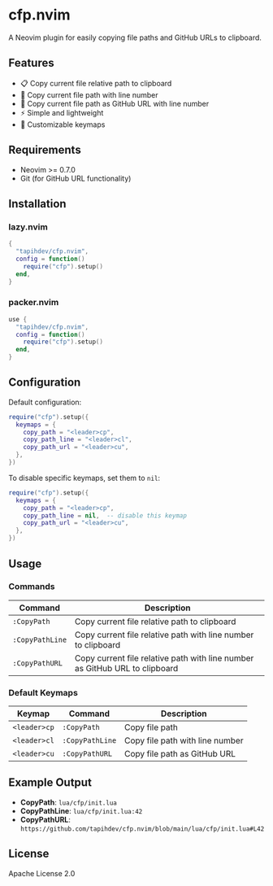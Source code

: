 # cfp.nvim

A Neovim plugin for easily copying file paths and GitHub URLs to clipboard.

## Features

- 📋 Copy current file relative path to clipboard
- 📍 Copy current file path with line number
- 🔗 Copy current file path as GitHub URL with line number
- ⚡ Simple and lightweight
- 🎨 Customizable keymaps

## Requirements

- Neovim >= 0.7.0
- Git (for GitHub URL functionality)

## Installation

### lazy.nvim

```lua
{
  "tapihdev/cfp.nvim",
  config = function()
    require("cfp").setup()
  end,
}
```

### packer.nvim

```lua
use {
  "tapihdev/cfp.nvim",
  config = function()
    require("cfp").setup()
  end,
}
```

## Configuration

Default configuration:

```lua
require("cfp").setup({
  keymaps = {
    copy_path = "<leader>cp",
    copy_path_line = "<leader>cl",
    copy_path_url = "<leader>cu",
  },
})
```

To disable specific keymaps, set them to `nil`:

```lua
require("cfp").setup({
  keymaps = {
    copy_path = "<leader>cp",
    copy_path_line = nil,  -- disable this keymap
    copy_path_url = "<leader>cu",
  },
})
```

## Usage

### Commands

| Command | Description |
|---------|-------------|
| `:CopyPath` | Copy current file relative path to clipboard |
| `:CopyPathLine` | Copy current file relative path with line number to clipboard |
| `:CopyPathURL` | Copy current file relative path with line number as GitHub URL to clipboard |

### Default Keymaps

| Keymap | Command | Description |
|--------|---------|-------------|
| `<leader>cp` | `:CopyPath` | Copy file path |
| `<leader>cl` | `:CopyPathLine` | Copy file path with line number |
| `<leader>cu` | `:CopyPathURL` | Copy file path as GitHub URL |

## Example Output

- **CopyPath**: `lua/cfp/init.lua`
- **CopyPathLine**: `lua/cfp/init.lua:42`
- **CopyPathURL**: `https://github.com/tapihdev/cfp.nvim/blob/main/lua/cfp/init.lua#L42`

## License

Apache License 2.0